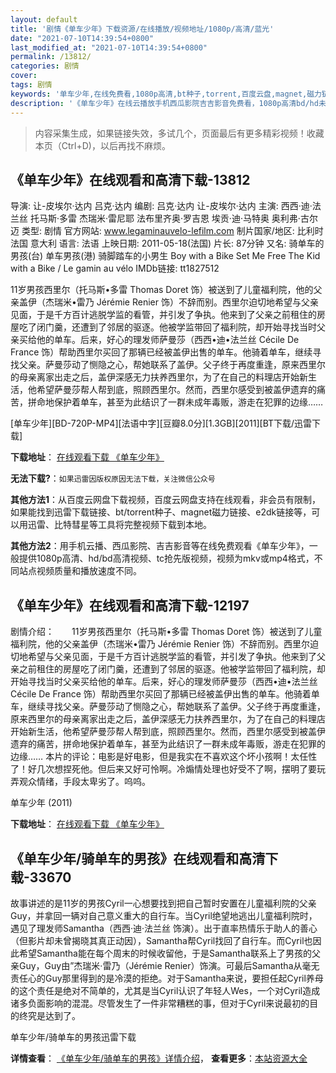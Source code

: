 ```yaml
---
layout: default
title: '剧情《单车少年》下载资源/在线播放/视频地址/1080p/高清/蓝光'
date: "2021-07-10T14:39:54+0800"
last_modified_at: "2021-07-10T14:39:54+0800"
permalink: /13812/
categories: 剧情
cover:
tags: 剧情
keywords: '单车少年,在线免费看,1080p高清,bt种子,torrent,百度云盘,magnet,磁力链,迅雷下载资源'
description: '《单车少年》在线云播放手机西瓜影院吉吉影音免费看，1080p高清bd/hd未删减完整版和tc抢先枪版，mkv/mp4格式，附带bt/torrent种子、magnet/磁力链、百度云盘、网盘资源迅雷下载链接'
---
```


>内容采集生成，如果链接失效，多试几个，页面最后有更多精彩视频！收藏本页（Ctrl+D)，以后再找不麻烦。


## 《单车少年》在线观看和高清下载-13812

导演: 让-皮埃尔·达内 吕克·达内 编剧: 吕克·达内 让-皮埃尔·达内 主演: 西西·迪·法兰丝 托马斯·多雷 杰瑞米·雷尼耶 法布里齐奥·罗吉恩 埃贡·迪·马特奥 奥利弗·古尔迈 类型: 剧情 官方网站: www.legaminauvelo-lefilm.com 制片国家/地区: 比利时 法国 意大利 语言: 法语 上映日期: 2011-05-18(法国) 片长: 87分钟 又名: 骑单车的男孩(台) 单车男孩(港) 骑脚踏车的小男生 Boy with a Bike Set Me Free The Kid with a Bike / Le gamin au vélo IMDb链接: tt1827512

11岁男孩西里尔（托马斯•多雷 Thomas Doret 饰）被送到了儿童福利院，他的父亲盖伊（杰瑞米•雷乃 Jérémie Renier 饰）不辞而别。西里尔迫切地希望与父亲见面，于是千方百计逃脱学监的看管，并引发了争执。他来到了父亲之前租住的房屋吃了闭门羹，还遭到了邻居的驱逐。他被学监带回了福利院，却开始寻找当时父亲买给他的单车。后来，好心的理发师萨曼莎（西西•迪•法兰丝 Cécile De France 饰）帮助西里尔买回了那辆已经被盖伊出售的单车。他骑着单车，继续寻找父亲。萨曼莎动了恻隐之心，帮她联系了盖伊。父子终于再度重逢，原来西里尔的母亲离家出走之后，盖伊深感无力扶养西里尔，为了在自己的料理店开始新生活，他希望萨曼莎帮人帮到底，照顾西里尔。然而，西里尔感受到被盖伊遗弃的痛苦，拼命地保护着单车，甚至为此结识了一群未成年毒贩，游走在犯罪的边缘……


[单车少年][BD-720P-MP4][法语中字][豆瓣8.0分][1.3GB][2011][BT下载/迅雷下载]

**下载地址**： [在线观看下载 《单车少年》](https://www.btdx8.com/torrent/boy_with_a_bike_2011.html) 


**无法下载?**：`如果迅雷因版权原因无法下载，关注微信公众号 `

**其他方法1**：从百度云网盘下载视频，百度云网盘支持在线观看，非会员有限制，如果能找到迅雷下载链接、bt/torrent种子、magnet磁力链接、e2dk链接等，可以用迅雷、比特彗星等工具将完整视频下载到本地。

**其他方法2**：用手机云播、西瓜影院、吉吉影音等在线免费观看《单车少年》，一般提供1080p高清、hd/bd高清视频、tc抢先版视频，视频为mkv或mp4格式，不同站点视频质量和播放速度不同。


## 《单车少年》在线观看和高清下载-12197

剧情介绍：　　11岁男孩西里尔（托马斯•多雷 Thomas Doret 饰）被送到了儿童福利院，他的父亲盖伊（杰瑞米•雷乃 Jérémie Renier 饰）不辞而别。西里尔迫切地希望与父亲见面，于是千方百计逃脱学监的看管，并引发了争执。他来到了父亲之前租住的房屋吃了闭门羹，还遭到了邻居的驱逐。他被学监带回了福利院，却开始寻找当时父亲买给他的单车。后来，好心的理发师萨曼莎（西西•迪•法兰丝 Cécile De France 饰）帮助西里尔买回了那辆已经被盖伊出售的单车。他骑着单车，继续寻找父亲。萨曼莎动了恻隐之心，帮她联系了盖伊。父子终于再度重逢，原来西里尔的母亲离家出走之后，盖伊深感无力扶养西里尔，为了在自己的料理店开始新生活，他希望萨曼莎帮人帮到底，照顾西里尔。然而，西里尔感受到被盖伊遗弃的痛苦，拼命地保护着单车，甚至为此结识了一群未成年毒贩，游走在犯罪的边缘……  本片的评论：电影是好电影，但是我实在不喜欢这个坏小孩啊！太任性了！好几次想捏死他。但后来又好可怜啊。冷煽情处理也好受不了啊，摆明了要玩弄观众情绪，手段太卑劣了。呜呜。


单车少年 (2011)

**下载地址**： [在线观看下载 《单车少年》](https://www.btbtdy.me/btdy/dy7161.html) 


## 《单车少年/骑单车的男孩》在线观看和高清下载-33670

故事讲述的是11岁的男孩Cyril一心想要找到把自己暂时安置在儿童福利院的父亲Guy，并拿回一辆对自己意义重大的自行车。当Cyril绝望地逃出儿童福利院时，遇见了理发师Samantha（西西&middot;迪&middot;法兰丝 饰演）。出于直率热情乐于助人的善心（但影片却未曾揭晓其真正动因），Samantha帮Cyril找回了自行车。而Cyril也因此希望Samantha能在每个周末的时候收留他，于是Samantha联系上了男孩的父亲Guy，Guy由&rdquo;杰瑞米&middot;雷乃（Jérémie Renier）饰演。可最后Samantha从毫无责任心的Guy那里得到的是冷漠的拒绝。对于Samantha来说，要担任起Cyril养母的这个责任是绝对不简单的，尤其是当Cyril认识了年轻人Wes，一个对Cyril造成诸多负面影响的混混。尽管发生了一件非常糟糕的事，但对于Cyril来说最初的目的终究是达到了。


单车少年/骑单车的男孩迅雷下载

**详情查看**： [《单车少年/骑单车的男孩》详情介绍](/movie/33670/)， **查看更多**：[本站资源大全](/movie/t/all/)

